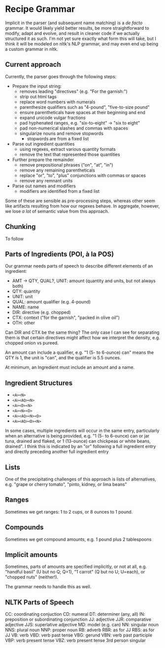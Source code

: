 # Recipe Grammar

Implicit in the parser (and subsequent name matching) is a *de facto* grammar. It would likely yield better results, be more straightforward to modify, adapt and evolve, and result in cleaner code if we actually structured it as such. I'm not yet sure exactly what form this will take, but I think it will be modeled on nltk's NLP grammar, and may even end up being a custom grammar in nltk.

## Current approach

Currently, the parser goes through the following steps:

* Prepare the input string:
  * removes leading "directives" (e.g. "For the garnish:")
  * strip out html tags
  * replace word numbers with numerals
  * parenthesize qualifiers such as "4-pound", "five-to-size pound"
  * ensure parentheticals have spaces at their beginning and end
  * expand unicode vulgar fractions
  * pad hyphenated ranges, e.g. "six-to-eight" -> "six to eight"
  * pad non-numerical slashes and commas with spaces
  * singularize nouns and remove stopwords
    * stopwords are from a fixed list
* Parse out ingredient quantities
  * using regexes, extract various quantity formats
  * remove the text that represented those quantities
* Further prepare the remainder
  * remove prepositional phrases ("on", "at", "in")
  * remove any remaining parentheticals
  * replace "or", "to", "plus" conjunctions with commas or spaces
  * remove any remnant units
* Parse out names and modifiers
  * modifiers are identified from a fixed list

Some of these are sensible as pre-processing steps, whereas other seem like artifacts resulting from how our regexes behave. In aggregate, however, we lose *a lot* of semantic value from this approach.

## Chunking

To follow

## Parts of Ingredients (POI, à la POS)

Our grammar needs parts of speech to describe different elements of an ingredient:

* AMT -> QTY, QUAL?, UNIT: amount (quantity and units, but not always both)
* QTY: quantity
* UNIT: unit
* QUAL: amount qualifier (e.g. 4-pound)
* NAME: name
* DIR: directive (e.g. chopped)
* CTX: context ("for the garnish", "packed in olive oil")
* OTH: other

Can DIR and CTX be the same thing? The only case I can see for separating them is that certain directives might affect how we interpret the density, e.g. chopped onion vs pureed.

An amount can include a qualifier, e.g. "1 (5- to 6-ounce) can" means the QTY is 1, the unit is "can", and the qualifier is 5.5 ounces.

At minimum, an Ingredient must include an amount and a name.

## Ingredient Structures

* `<A><N>`
* `<A><AQ><N>`
* `<A><D><N>`
* `<A><N><D>`
* `<A><AQ><N><D>`
* `<A><AQ><D><N>`

In some cases, multiple ingredients will occur in the same entry, particularly when an alternative is being provided, e.g. "1 (5- to 6-ounce) can or jar tuna, drained and flaked, or 1 (13-ounce) can chickpeas or white beans, drained". I think this is indicated by an "or" following a full ingredient entry and directly preceding another full ingredient entry

## Lists

One of the precipitating challenges of this approach is lists of alternatives, e.g. "grape or cherry tomato", "pinto, kidney, or lima beans"

## Ranges

Sometimes we get ranges: 1 to 2 cups, or 8 ounces to 1 pound.

## Compounds

Sometimes we get compound amounts, e.g. 1 pound plus 2 tablespoons

## Implicit amounts

Sometimes, parts of amounts are specified implicitly, or not at all, e.g. "handful basil" (U but no Q; Q=1), "1 carrot" (Q but no U; U=each), or "chopped nuts" (neither!).

The grammar needs to handle this as well.

## NLTK Parts of Speech

CC: coordinating conjuction
CD: numeral
DT: determiner (any, all)
IN: preposition or subordinating conjunction
JJ: adjective
JJR: comparative adjective
JJS: superlative adjective
MD: model (e.g. can)
NN: singular noun
NNS: plural noun
NNP: proper noun
RB: adverb
RBR: as for JJ
RBS: as for JJ
VB: verb
VBD: verb past tense
VBG: gerund
VBN: verb past participle
VBP: verb present tense
VBZ: verb present tense 3rd person singular

